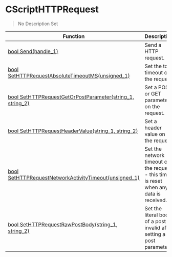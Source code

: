 # CScriptHTTPRequest
> No Description Set

Function|Description|Client
--|--|:--:
[bool Send(handle_1)](Send)|Send a HTTP request.|❌
[bool SetHTTPRequestAbsoluteTimeoutMS(unsigned_1)](SetHTTPRequestAbsoluteTimeoutMS)|Set the total timeout on the request.|❌
[bool SetHTTPRequestGetOrPostParameter(string_1, string_2)](SetHTTPRequestGetOrPostParameter)|Set a POST or GET parameter on the request.|❌
[bool SetHTTPRequestHeaderValue(string_1, string_2)](SetHTTPRequestHeaderValue)|Set a header value on the request.|❌
[bool SetHTTPRequestNetworkActivityTimeout(unsigned_1)](SetHTTPRequestNetworkActivityTimeout)|Set the network timeout on the request - this timer is reset when any data is received.|❌
[bool SetHTTPRequestRawPostBody(string_1, string_2)](SetHTTPRequestRawPostBody)|Set the literal body of a post - invalid after setting a post parameter.|❌
